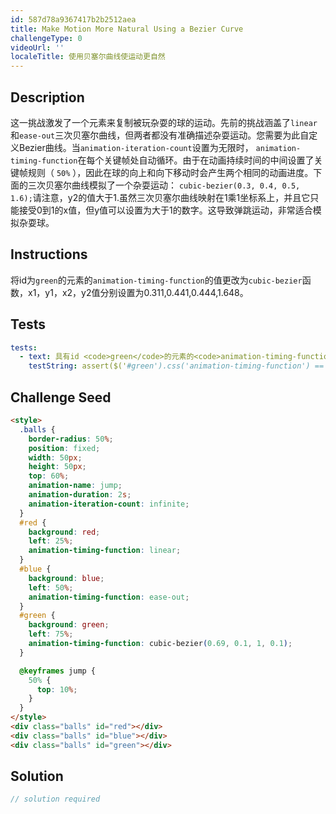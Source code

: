 ```yaml
---
id: 587d78a9367417b2b2512aea
title: Make Motion More Natural Using a Bezier Curve
challengeType: 0
videoUrl: ''
localeTitle: 使用贝塞尔曲线使运动更自然
---
```


## Description
<section id="description">这一挑战激发了一个元素来复制被玩杂耍的球的运动。先前的挑战涵盖了<code>linear</code>和<code>ease-out</code>三次贝塞尔曲线，但两者都没有准确描述杂耍运动。您需要为此自定义Bezier曲线。当<code>animation-iteration-count</code>设置为无限时， <code>animation-timing-function</code>在每个关键帧处自动循环。由于在动画持续时间的中间设置了关键帧规则（ <code>50%</code> ），因此在球的向上和向下移动时会产生两个相同的动画进度。下面的三次贝塞尔曲线模拟了一个杂耍运动： <code>cubic-bezier(0.3, 0.4, 0.5, 1.6);</code>请注意，y2的值大于1.虽然三次贝塞尔曲线映射在1乘1坐标系上，并且它只能接受0到1的x值，但y值可以设置为大于1的数字。这导致弹跳运动，非常适合模拟杂耍球。 </section>

## Instructions
<section id="instructions">将id为<code>green</code>的元素的<code>animation-timing-function</code>的值更改为<code>cubic-bezier</code>函数，x1，y1，x2，y2值分别设置为0.311,0.441,0.444,1.648。 </section>

## Tests
<section id='tests'>

```yml
tests:
  - text: 具有id <code>green</code>的元素的<code>animation-timing-function</code>属性的值应该是具有指定的x1，y1，x2，y2值的<code>cubic-bezier</code>函数。
    testString: assert($('#green').css('animation-timing-function') == 'cubic-bezier(0.311, 0.441, 0.444, 1.649)', 'The value of the <code>animation-timing-function</code> property for the element with the id <code>green</code> should be a <code>cubic-bezier</code> function with x1, y1, x2, y2 values as specified.');

```

</section>

## Challenge Seed
<section id='challengeSeed'>

<div id='html-seed'>

```html
<style>
  .balls {
    border-radius: 50%;
    position: fixed;
    width: 50px;
    height: 50px;
    top: 60%;
    animation-name: jump;
    animation-duration: 2s;
    animation-iteration-count: infinite;
  }
  #red {
    background: red;
    left: 25%;
    animation-timing-function: linear;
  }
  #blue {
    background: blue;
    left: 50%;
    animation-timing-function: ease-out;
  }
  #green {
    background: green;
    left: 75%;
    animation-timing-function: cubic-bezier(0.69, 0.1, 1, 0.1);
  }

  @keyframes jump {
    50% {
      top: 10%;
    }
  }
</style>
<div class="balls" id="red"></div>
<div class="balls" id="blue"></div>
<div class="balls" id="green"></div>

```

</div>



</section>

## Solution
<section id='solution'>

```js
// solution required
```
</section>
